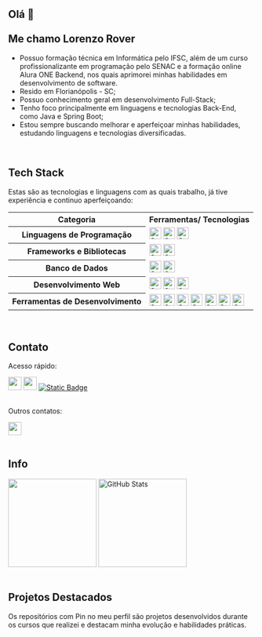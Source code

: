 ## Olá 👋 <br><br> Me chamo Lorenzo Rover

- Possuo formação técnica em Informática pelo IFSC, além de um curso profissionalizante em programação pelo SENAC e a formação online Alura ONE Backend, nos quais aprimorei minhas habilidades em desenvolvimento de software.
- Resido em Florianópolis - SC;
- Possuo conhecimento geral em desenvolvimento Full-Stack;
- Tenho foco principalmente em linguagens e tecnologias Back-End, como Java e Spring Boot;
- Estou sempre buscando melhorar e aperfeiçoar minhas habilidades, estudando linguagens e tecnologias diversificadas.

<br>

## Tech Stack

Estas são as tecnologias e linguagens com as quais trabalho, já tive experiência e continuo aperfeiçoando:

<div>
  <table>
    <tr>
      <th>Categoria</th>
      <th>Ferramentas/ Tecnologias</th>
    </tr>
    <tr>
      <th>Linguagens de Programação</th>
      <td>
        <img alt="Static Badge" height="24em" src="https://img.shields.io/badge/Java-black">
        <img alt="Static Badge" height="24em" src="https://img.shields.io/badge/SQL-black">
        <img alt="Static Badge" height="24em" src="https://img.shields.io/badge/JavaScript-black?logo=javascript">
      </td>
    </tr>
    <tr>
      <th>Frameworks e Bibliotecas</th>
      <td>
        <img alt="Static Badge" height="24em" src="https://img.shields.io/badge/Spring%20Framework-black?logo=spring">
        <img alt="Static Badge" height="24em" src="https://img.shields.io/badge/Gson-black?style=flat-square">
      </td>
    </tr>
    <tr>
      <th>Banco de Dados</th>
      <td>
        <img alt="Static Badge" height="24em" src="https://img.shields.io/badge/MySQL-black?logo=mysql&labelColor=white">
        <img alt="Static Badge" height="24em" src="https://img.shields.io/badge/PostgreSQL-black?logo=postgresql&labelColor=white">
      </td>
    </tr>
    <tr>
      <th>Desenvolvimento Web</th>
      <td>
        <img alt="Static Badge" height="24em" src="https://img.shields.io/badge/HTML-black?logo=html5">
        <img alt="Static Badge" height="24em" src="https://img.shields.io/badge/CSS-black?logo=css3&logoColor=%231572B6">
        <img alt="Static Badge" height="24em" src="https://img.shields.io/badge/JSON-black?logo=json&logoColor=%23f7b500">
      </td>
    </tr>
    <tr>
      <th>Ferramentas de Desenvolvimento</th>
      <td>
        <img alt="Static Badge" height="24em" src="https://img.shields.io/badge/VS%20Code-black">
        <img alt="Static Badge" height="24em" src="https://img.shields.io/badge/IntelliJ%20IDEA-black?logo=intellijidea&logoColor=black&labelColor=white">
        <img alt="Static Badge" height="24em" src="https://img.shields.io/badge/Eclipse%20IDE-black?logo=eclipseide&logoColor=%232C2255">
        <img alt="Static Badge" height="24em" src="https://img.shields.io/badge/Git-black?logo=git">
        <img alt="Static Badge" height="24em" src="https://img.shields.io/badge/GitHub-black?logo=github">
        <img alt="Static Badge" height="24em" src="https://img.shields.io/badge/Swagger-black?logo=swagger&logoColor=%2385EA2D">
        <img alt="Static Badge" height="24em" src="https://img.shields.io/badge/Postman-black?logo=postman">
      </td>
    </tr>
  </table>
</div>

<br>

## Contato

<div>
<p>Acesso rápido:</p>
<a href = "https://www.linkedin.com/in/lorenzo-rover" target="_blank"><img height="27em" loading="lazy" src="https://img.shields.io/badge/linkedin-%230A66C2?style=for-the-badge&logo=linkedin&logoColor=white"></a>
<a href = "mailto:lorenzo.rover66@gmail.com" target="_blank"><img height="27em" loading="lazy" src="https://img.shields.io/badge/gmail-%23EA4335?style=for-the-badge&logo=gmail&logoColor=white"></a>
<a href="https://lorenzorover.github.io/portfolio/" target="_blank"><img alt="Static Badge" src="https://img.shields.io/badge/portfolio-black?style=for-the-badge"></a>
<br><br>

<p>Outros contatos:</p>
<img height="27em" loading="lazy" src="https://img.shields.io/badge/user%3A%20Rakard-grey?style=flat-square&logo=discord&logoColor=white&label=Discord&labelColor=%235865F2">

</div>

<br>

## Info

<div>
  <img height="180em" src="https://github-readme-stats.vercel.app/api/top-langs/?username=lorenzorover&layout=compact&langs_count=7&theme=dracula"/>
  
  <img height="180em" src="https://github-readme-stats.vercel.app/api?username=lorenzorover&show_icons=true&theme=dracula" alt="GitHub Stats">
</div>

<br>

## Projetos Destacados

Os repositórios com Pin no meu perfil são projetos desenvolvidos durante os cursos que realizei e destacam minha evolução e habilidades práticas.

<!--
O ícone JavaScript foi retirado do site Simple Icons, licenciado sob a MIT License.
-->
